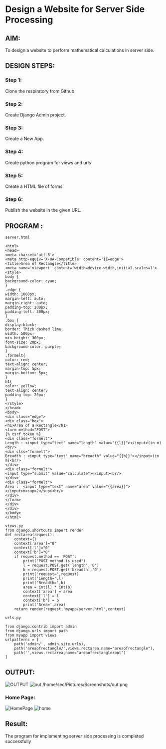 # Design a Website for Server Side Processing

## AIM:
To design a website to perform mathematical calculations in server side.

## DESIGN STEPS:

### Step 1:
Clone the respiratory from Github


### Step 2:
Create Django Admin project.


### Step 3:
Create a New App.


### Step 4:
Create python program for views and urls


### Step 5:
Create a HTML file of forms


### Step 6:

Publish the website in the given URL.

## PROGRAM :
```
server.html

<html>
<head>
<meta charset='utf-8'>
<meta http-equiv='X-UA-Compatible' content='IE=edge'>
<title>Area of Rectangle</title>
<meta name='viewport' content='width=device-width,initial-scales=1'>
<style>
body {
background-color: cyan;
}
.edge {
width: 1080px;
margin-left: auto;
margin-right: auto;
padding-top: 200px;
padding-left: 300px;
}
.box {
display:block;
border: Thick dashed lime;
width: 500px;
min-height: 300px;
font-size: 20px;
background-color: purple;
}
.formelt{
color: red;
text-align: center;
margin-top: 5px;
margin-bottom: 5px;
}
h1{
color: yellow;
text-align: center;
padding-top: 20px;
}
</style>
</head>
<body>
<div class="edge">
<div class="box">
<h1>Area of a Rectangle</h1>
<form method="POST">
{% csrf_token %}
<div class="formelt">
Length : <input type="text" name="length" value="{{l}}"></input>(in m)<br/>
<div clss="formelt">
Breadth : <input type="text" name="breadth" value="{{b}}"></input>(in m)<br/>
</div>
<div class="formelt">
<input type="submit" value="calculate"></input><br/>
</div>
<div class="formelt">
Area :  <input type="text" name="area" value="{{area}}"></input>m<sup>2</sup><br/>
</div>
</form>
</div>
</div>
</body>
</html>

views.py
from django.shortcuts import render
def rectarea(request):
    context={}
    context['area']="0"
    context['l']="0"
    context['b']="0"
    if request.method == 'POST':
        print("POST method is used")
        l = request.POST.get('length','0')
        b = request.POST.get('breadth','0')
        print('request=',request)
        print('Length=',l)
        print('Breadth=',b)
        area = int(l) * int(b)
        context['area'] = area
        context['l'] = l
        context['b'] = b
        print('Area=',area)
    return render(request,'myapp/server.html',context) 

urls.py

from django.contrib import admin
from django.urls import path
from myapp import views
urlpatterns = [
    path('admin/', admin.site.urls),
    path('areaofrectangle/',views.rectarea,name="areaofrectangle"),
    path('',views.rectarea,name="areaofrectangleroot")
]
```




## OUTPUT:
![OUTPUT](./out.png)
![out](https://user-images.githubusercontent.com/118596964/212574180-2a0748be-d792-4c17-be2e-42d73725eeec.png)
/home/sec/Pictures/Screenshots/out.png
### Home Page:
![HomePage](./home.png)
![home](https://user-images.githubusercontent.com/118596964/212574153-b260b9be-b47a-41c5-a65d-9cdfcf009823.png)

## Result:

The program for implementing server side processing is completed successfully

